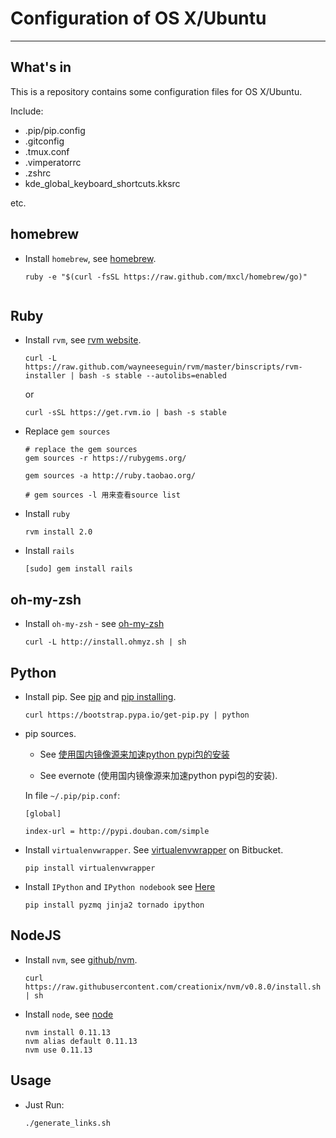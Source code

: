 # Configuration of OS X/Ubuntu
---


## What's in
This is a repository contains some configuration files for OS X/Ubuntu.

Include:
  
 * .pip/pip.config
 * .gitconfig
 * .tmux.conf
 * .vimperatorrc
 * .zshrc
 * kde_global_keyboard_shortcuts.kksrc
 
 etc.


## homebrew
  * Install `homebrew`, see [homebrew](http://brew.sh/).

	```
	ruby -e "$(curl -fsSL https://raw.github.com/mxcl/homebrew/go)"
		
	```

## Ruby

  * Install `rvm`, see [rvm website](http://www.rvm.io/).

	```
	curl -L https://raw.github.com/wayneeseguin/rvm/master/binscripts/rvm-installer | bash -s stable --autolibs=enabled   
	```
	or
	
	```
	curl -sSL https://get.rvm.io | bash -s stable
	```

  * Replace `gem sources`

	```
	# replace the gem sources
	gem sources -r https://rubygems.org/
	
	gem sources -a http://ruby.taobao.org/
	
	# gem sources -l 用来查看source list
	```

  * Install `ruby`

    ```
    rvm install 2.0
    ```

  * Install `rails`

    ```
    [sudo] gem install rails
    ```


## oh-my-zsh

  * Install `oh-my-zsh` -  see [oh-my-zsh](https://github.com/robbyrussell/oh-my-zsh)

    ```
    curl -L http://install.ohmyz.sh | sh
    ```

## Python

* Install pip. See [pip](https://pypi.python.org/pypi/pip/) and [pip installing](https://pip.pypa.io/en/latest/installing.html).

	```
	curl https://bootstrap.pypa.io/get-pip.py | python
	```

* pip sources.

	- See [使用国内镜像源来加速python pypi包的安装](http://topmanopensource.iteye.com/blog/2004853)

	- See evernote (使用国内镜像源来加速python pypi包的安装).
	
   In file `~/.pip/pip.conf`:

   ```
   [global]

   index-url = http://pypi.douban.com/simple
   ```

* Install `virtualenvwrapper`. See [virtualenvwrapper](https://bitbucket.org/dhellmann/virtualenvwrapper/overview) on Bitbucket.

   ```
   pip install virtualenvwrapper
   ```

 * Install `IPython` and `IPython nodebook`
   see [Here](http://ipython.org/install.html)

   ```
   pip install pyzmq jinja2 tornado ipython
   ```

## NodeJS

  * Install `nvm`, see [github/nvm](https://github.com/creationix/nvm).
  
    ```
    curl https://raw.githubusercontent.com/creationix/nvm/v0.8.0/install.sh | sh
    ```

  * Install `node`, see [node](http://www.nodejs.org/)

    ```
    nvm install 0.11.13
    nvm alias default 0.11.13
    nvm use 0.11.13
    ```

## Usage

  * Just Run:

    ```
    ./generate_links.sh
    ```
